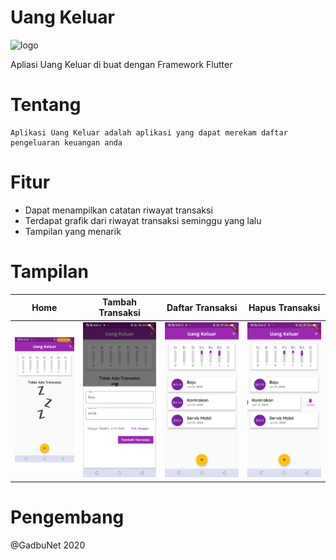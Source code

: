 # Uang Keluar

![logo](https://flutter.dev/assets/flutter-lockup-c13da9c9303e26b8d5fc208d2a1fa20c1ef47eb021ecadf27046dea04c0cebf6.png)

Apliasi Uang Keluar di buat dengan Framework Flutter

# Tentang
    Aplikasi Uang Keluar adalah aplikasi yang dapat merekam daftar pengeluaran keuangan anda

# Fitur

- Dapat menampilkan catatan riwayat transaksi
- Terdapat grafik dari riwayat transaksi seminggu yang lalu
- Tampilan yang menarik

# Tampilan

| Home | Tambah Transaksi | Daftar Transaksi | Hapus Transaksi |
|-|-|-|-|
|![Home](https://raw.githubusercontent.com/wahyudi124/UangKeluar/master/screenshot/Screenshot_20200614_120151.jpg)| ![tt](https://raw.githubusercontent.com/wahyudi124/UangKeluar/master/screenshot/Screenshot_20200614_120234.jpg) | ![dt](https://raw.githubusercontent.com/wahyudi124/UangKeluar/master/screenshot/Screenshot_20200614_120404.jpg) | ![ht](https://raw.githubusercontent.com/wahyudi124/UangKeluar/master/screenshot/Screenshot_20200614_120414.jpg) |

# Pengembang
@GadbuNet 2020